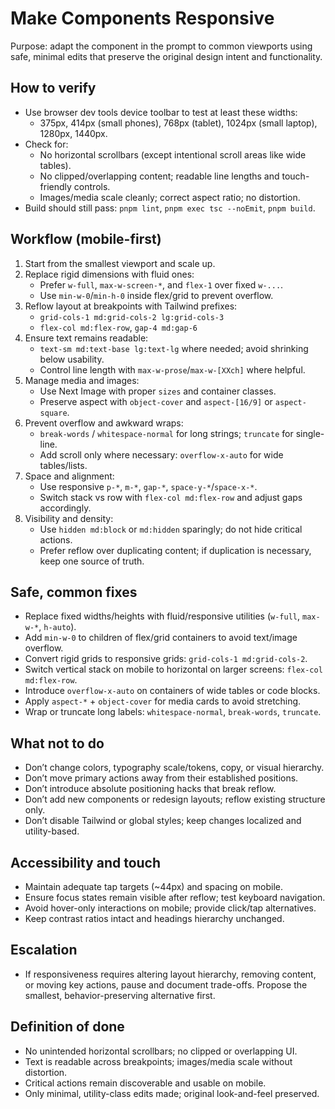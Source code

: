 # Make Components Responsive

Purpose: adapt the component in the prompt to common viewports using safe, minimal edits that preserve the original design intent and functionality.

## How to verify
- Use browser dev tools device toolbar to test at least these widths:
  - 375px, 414px (small phones), 768px (tablet), 1024px (small laptop), 1280px, 1440px.
- Check for:
  - No horizontal scrollbars (except intentional scroll areas like wide tables).
  - No clipped/overlapping content; readable line lengths and touch-friendly controls.
  - Images/media scale cleanly; correct aspect ratio; no distortion.
- Build should still pass: `pnpm lint`, `pnpm exec tsc --noEmit`, `pnpm build`.

## Workflow (mobile-first)
1. Start from the smallest viewport and scale up.
2. Replace rigid dimensions with fluid ones:
   - Prefer `w-full`, `max-w-screen-*`, and `flex-1` over fixed `w-...`.
   - Use `min-w-0`/`min-h-0` inside flex/grid to prevent overflow.
3. Reflow layout at breakpoints with Tailwind prefixes:
   - `grid-cols-1 md:grid-cols-2 lg:grid-cols-3`
   - `flex-col md:flex-row`, `gap-4 md:gap-6`
4. Ensure text remains readable:
   - `text-sm md:text-base lg:text-lg` where needed; avoid shrinking below usability.
   - Control line length with `max-w-prose`/`max-w-[XXch]` where helpful.
5. Manage media and images:
   - Use Next Image with proper `sizes` and container classes.
   - Preserve aspect with `object-cover` and `aspect-[16/9]` or `aspect-square`.
6. Prevent overflow and awkward wraps:
   - `break-words` / `whitespace-normal` for long strings; `truncate` for single-line.
   - Add scroll only where necessary: `overflow-x-auto` for wide tables/lists.
7. Space and alignment:
   - Use responsive `p-*`, `m-*`, `gap-*`, `space-y-*`/`space-x-*`.
   - Switch stack vs row with `flex-col md:flex-row` and adjust gaps accordingly.
8. Visibility and density:
   - Use `hidden md:block` or `md:hidden` sparingly; do not hide critical actions.
   - Prefer reflow over duplicating content; if duplication is necessary, keep one source of truth.

## Safe, common fixes
- Replace fixed widths/heights with fluid/responsive utilities (`w-full`, `max-w-*`, `h-auto`).
- Add `min-w-0` to children of flex/grid containers to avoid text/image overflow.
- Convert rigid grids to responsive grids: `grid-cols-1 md:grid-cols-2`.
- Switch vertical stack on mobile to horizontal on larger screens: `flex-col md:flex-row`.
- Introduce `overflow-x-auto` on containers of wide tables or code blocks.
- Apply `aspect-*` + `object-cover` for media cards to avoid stretching.
- Wrap or truncate long labels: `whitespace-normal`, `break-words`, `truncate`.

## What not to do
- Don’t change colors, typography scale/tokens, copy, or visual hierarchy.
- Don’t move primary actions away from their established positions.
- Don’t introduce absolute positioning hacks that break reflow.
- Don’t add new components or redesign layouts; reflow existing structure only.
- Don’t disable Tailwind or global styles; keep changes localized and utility-based.

## Accessibility and touch
- Maintain adequate tap targets (~44px) and spacing on mobile.
- Ensure focus states remain visible after reflow; test keyboard navigation.
- Avoid hover-only interactions on mobile; provide click/tap alternatives.
- Keep contrast ratios intact and headings hierarchy unchanged.

## Escalation
- If responsiveness requires altering layout hierarchy, removing content, or moving key actions, pause and document trade-offs. Propose the smallest, behavior-preserving alternative first.

## Definition of done
- No unintended horizontal scrollbars; no clipped or overlapping UI.
- Text is readable across breakpoints; images/media scale without distortion.
- Critical actions remain discoverable and usable on mobile.
- Only minimal, utility-class edits made; original look-and-feel preserved.

